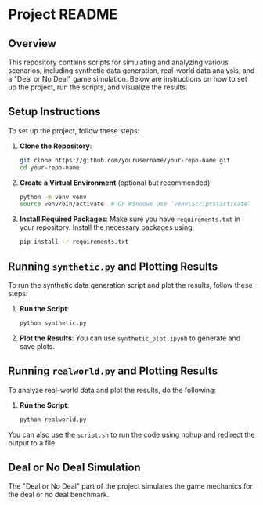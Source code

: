 # Project README

## Overview

This repository contains scripts for simulating and analyzing various scenarios, including synthetic data generation, real-world data analysis, and a "Deal or No Deal" game simulation. Below are instructions on how to set up the project, run the scripts, and visualize the results.

## Setup Instructions

To set up the project, follow these steps:

1. **Clone the Repository**:
   ```bash
   git clone https://github.com/yourusername/your-repo-name.git
   cd your-repo-name
   ```

2. **Create a Virtual Environment** (optional but recommended):
   ```bash
   python -m venv venv
   source venv/bin/activate  # On Windows use `venv\Scripts\activate`
   ```

3. **Install Required Packages**:
   Make sure you have `requirements.txt` in your repository. Install the necessary packages using:
   ```bash
   pip install -r requirements.txt
   ```

## Running `synthetic.py` and Plotting Results

To run the synthetic data generation script and plot the results, follow these steps:

1. **Run the Script**:
   ```bash
   python synthetic.py
   ```

2. **Plot the Results**:
   You can use `synthetic_plot.ipynb` to generate and save plots. 

## Running `realworld.py` and Plotting Results

To analyze real-world data and plot the results, do the following:

1. **Run the Script**:
   ```bash
   python realworld.py
   ```

You can also use the `script.sh` to run the code using nohup and redirect the output to a file.

## Deal or No Deal Simulation

The "Deal or No Deal" part of the project simulates the game mechanics for the deal or no deal benchmark.
